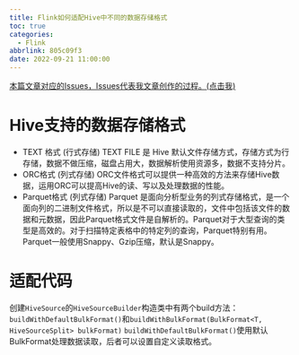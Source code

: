 ```yaml
---
title: Flink如何适配Hive中不同的数据存储格式
toc: true
categories:
  - Flink
abbrlink: 805c09f3
date: 2022-09-21 11:00:00
---
```

[本篇文章对应的Issues，Issues代表我文章创作的过程。(点击我)](https://github.com/Code-dm/Re-learning-Java/issues/11)
<!-- more --> 
# Hive支持的数据存储格式
- TEXT 格式 (行式存储)
  TEXT FILE 是 Hive 默认文件存储方式，存储方式为行存储，数据不做压缩，磁盘占用大，数据解析使用资源多，数据不支持分片。
- ORC格式 (列式存储)
  ORC文件格式可以提供一种高效的方法来存储Hive数据，运用ORC可以提高Hive的读、写以及处理数据的性能。
- Parquet格式 (列式存储)
  Parquet 是面向分析型业务的列式存储格式，是一个面向列的二进制文件格式，所以是不可以直接读取的，文件中包括该文件的数据和元数据，因此Parquet格式文件是自解析的。Parquet对于大型查询的类型是高效的。对于扫描特定表格中的特定列的查询，Parquet特别有用。Parquet一般使用Snappy、Gzip压缩，默认是Snappy。
# 适配代码
创建`HiveSource`的`HiveSourceBuilder`构造类中有两个build方法：`buildWithDefaultBulkFormat()`和`buildWithBulkFormat(BulkFormat<T, HiveSourceSplit> bulkFormat)`
`buildWithDefaultBulkFormat()`使用默认BulkFormat处理数据读取，后者可以设置自定义读取格式。


